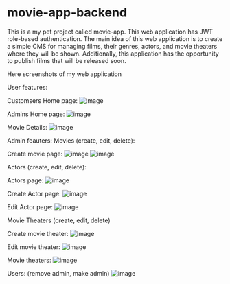# movie-app-backend
This is a my pet project called movie-app. This web application has JWT role-based authentication. The main idea of this web application is to create a simple CMS for managing films, their genres, actors, and movie theaters where they will be shown. Additionally, this application has the opportunity to publish films that will be released soon.

Here screenshots of my web application

User features:

Customsers Home page:
![image](https://user-images.githubusercontent.com/90110681/220667643-037c55c5-00a7-4d1c-b57c-2fea06921bce.png)


Admins Home page:
![image](https://user-images.githubusercontent.com/90110681/220659907-e1c32652-5862-42ca-a845-721a6c3ad541.png)

Movie Details:
![image](https://user-images.githubusercontent.com/90110681/220666979-63bd4f78-2198-479e-be12-c7729c9d10d8.png)

Admin feauters: 
Movies (create, edit, delete):

Create movie page:
![image](https://user-images.githubusercontent.com/90110681/220666268-fa2f401e-5a87-4fcf-a756-37bbd2c7620d.png)
![image](https://user-images.githubusercontent.com/90110681/220666684-c0df0cb1-b24d-40b0-8fdd-226278baee21.png)


Actors (create, edit, delete):

Actors page:
![image](https://user-images.githubusercontent.com/90110681/220662372-470eb03c-c146-45d0-9651-2bf5fd9ab6c5.png)

Create Actor page:
![image](https://user-images.githubusercontent.com/90110681/220665118-caffcb30-bf18-456b-8ecd-3b40fb7ce2e9.png)

Edit Actor page: 
![image](https://user-images.githubusercontent.com/90110681/220662963-f2befcdf-3a6f-4831-b228-661f76855f0d.png)

Movie Theaters (create, edit, delete)

Create movie theater:
![image](https://user-images.githubusercontent.com/90110681/220663720-d0e5f9c1-8e54-42ea-9414-8042db4a4ecc.png)

Edit movie theater: 
![image](https://user-images.githubusercontent.com/90110681/220664114-c726ee54-0d48-4267-bd60-807cb32c3bf8.png)

Movie theaters: 
![image](https://user-images.githubusercontent.com/90110681/220664243-2c0cc798-4539-4493-bc39-27080ce6216e.png)


Users: (remove admin, make admin)
![image](https://user-images.githubusercontent.com/90110681/220665338-f0614373-53b1-4d69-873b-1b8da0cff4dc.png)
